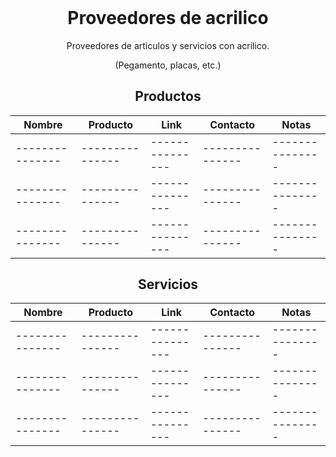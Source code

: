 <h1 align="center" style="margin-top: 0px;">Proveedores de acrilico</h1>
<p align="center" >Proveedores de articulos y servicios con acrilico.</p>
<p align="center" >(Pegamento, placas, etc.)</p>

<div align="center" >
  
## Productos
  
| Nombre | Producto | Link | Contacto | Notas |
| --------------- | --------------- | --------------- | --------------- | --------------- |
| --------------- | --------------- | --------------- | --------------- | --------------- |
| --------------- | --------------- | --------------- | --------------- | --------------- |
| --------------- | --------------- | --------------- | --------------- | --------------- |
  
## Servicios
  
| Nombre | Producto | Link | Contacto | Notas |
| --------------- | --------------- | --------------- | --------------- | --------------- |
| --------------- | --------------- | --------------- | --------------- | --------------- |
| --------------- | --------------- | --------------- | --------------- | --------------- |
| --------------- | --------------- | --------------- | --------------- | --------------- |
  
</div>

<h1 align="center" style="margin-top: 0px;"></h1>


